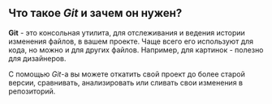 ## Что такое **_Git_** и зачем он нужен?

**Git** - это консольная утилита, для отслеживания и ведения истории изменения файлов, в вашем проекте. Чаще всего его используют для кода, но можно и для других файлов. Например, для картинок - полезно для дизайнеров.

С помощью _Git_-a вы можете откатить свой проект до более старой версии, сравнивать, анализировать или сливать свои изменения в репозиторий.
